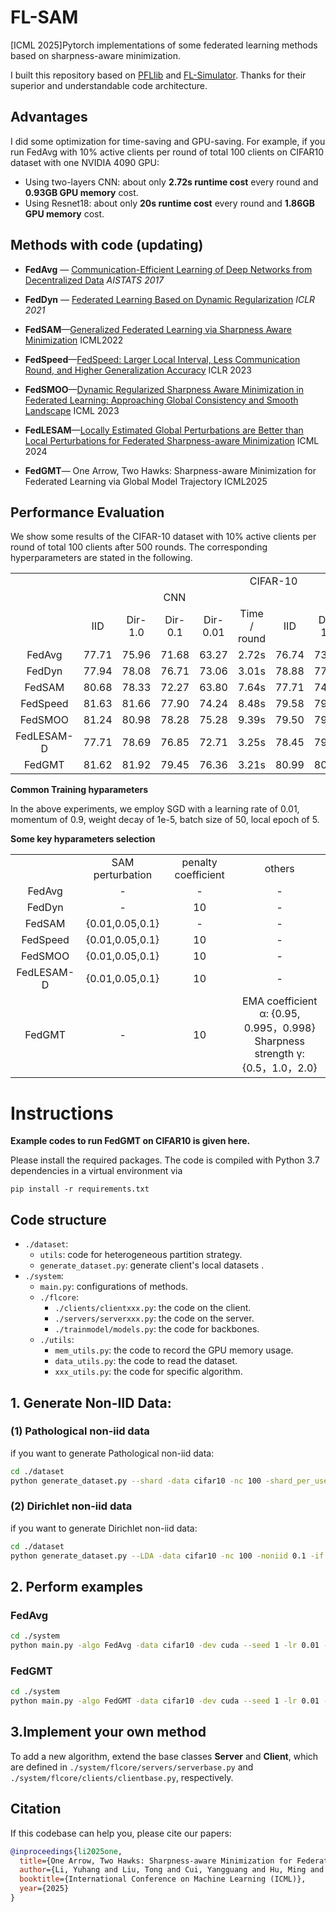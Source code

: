 # FL-SAM

[ICML 2025]Pytorch implementations of some federated learning methods based on sharpness-aware minimization.

I built this repository based on [PFLlib](https://github.com/TsingZ0/PFLlib) and [FL-Simulator](https://github.com/woodenchild95/FL-Simulator).  Thanks for their superior and understandable code architecture.

## Advantages

I did some optimization for time-saving and GPU-saving. For example, if you run FedAvg with 10% active clients per round of total 100 clients on CIFAR10 dataset with one NVIDIA 4090 GPU:

- Using two-layers CNN:  about only **2.72s runtime cost**  every round and **0.93GB GPU memory** cost.
- Using Resnet18:  about only **20s runtime cost**  every round and **1.86GB GPU memory** cost.



## Methods with code (updating)

- **FedAvg** — [Communication-Efficient Learning of Deep Networks from Decentralized Data](http://proceedings.mlr.press/v54/mcmahan17a.html) *AISTATS 2017*

- **FedDyn** — [Federated Learning Based on Dynamic Regularization](https://openreview.net/forum?id=B7v4QMR6Z9w) *ICLR 2021*
- **FedSAM**—[Generalized Federated Learning via Sharpness Aware Minimization](https://proceedings.mlr.press/v162/qu22a/qu22a.pdf) ICML2022

- **FedSpeed**—[FedSpeed: Larger Local Interval, Less Communication Round, and Higher Generalization Accuracy](https://openreview.net/pdf?id=bZjxxYURKT) ICLR 2023

- **FedSMOO**—[Dynamic Regularized Sharpness Aware Minimization in Federated Learning: Approaching Global Consistency and Smooth Landscape](https://proceedings.mlr.press/v202/sun23h.html) ICML 2023
- **FedLESAM**—[Locally Estimated Global Perturbations are Better than Local Perturbations for Federated Sharpness-aware Minimization]([arxiv.org/pdf/2405.18890](https://arxiv.org/pdf/2405.18890)) ICML 2024
- **FedGMT**— One Arrow, Two Hawks: Sharpness-aware Minimization for Federated Learning via Global Model Trajectory ICML2025



## Performance Evaluation

We show some results of  the CIFAR-10 dataset with 10% active clients per round of total 100 clients after 500 rounds. The corresponding hyperparameters are stated in the following. 

<p align="center">
<table>
    <tbody align="center" valign="center">
        <tr>
            <td colspan="1">   </td>
            <td colspan="10"> CIFAR-10  </td>
        </tr>
        <tr>
            <td colspan="1">  </td>
            <td colspan="5">  CNN  </td>
            <td colspan="5">  ResNet18	 </td>
        </tr>
        <tr>
            <td colspan="1">  </td>
            <td colspan="1"> IID </td>
            <td colspan="1"> Dir-1.0 </td>
            <td colspan="1"> Dir-0.1 </td>
            <td colspan="1"> Dir-0.01 </td>
            <td colspan="1"> Time / round </td>
            <td colspan="1"> IID </td>
            <td colspan="1"> Dir-1.0 </td>
            <td colspan="1"> Dir-0.1 </td>
            <td colspan="1"> Dir-0.01 </td>
            <td colspan="1"> Time / round </td>
        </tr>
        <tr>
            <td colspan="1"> FedAvg </td>
            <td colspan="1"> 77.71 </td>
            <td colspan="1"> 75.96 </td>
            <td colspan="1"> 71.68 </td>
            <td colspan="1"> 63.27 </td>
            <td colspan="1"> 2.72s </td>
            <td colspan="1"> 76.74 </td>
            <td colspan="1"> 73.73 </td>
            <td colspan="1"> 64.34 </td>
            <td colspan="1"> 50.41 </td>
            <td colspan="1"> 20.10s </td>
        </tr>
        <tr>
            <td colspan="1"> FedDyn </td>
            <td colspan="1"> 77.94 </td>
            <td colspan="1"> 78.08 </td>
            <td colspan="1"> 76.71 </td>
            <td colspan="1"> 73.06 </td>
            <td colspan="1"> 3.01s </td>
            <td colspan="1"> 78.88 </td>
            <td colspan="1"> 77.89 </td>
            <td colspan="1"> 74.66 </td>
            <td colspan="1"> 69.41 </td>
            <td colspan="1"> 20.29s </td>
        </tr>
        <tr>
            <td colspan="1"> FedSAM </td>
            <td colspan="1"> 80.68 </td>
            <td colspan="1"> 78.33 </td>
            <td colspan="1"> 72.27 </td>
            <td colspan="1"> 63.80 </td>
            <td colspan="1"> 7.64s </td>
            <td colspan="1"> 77.71 </td>
            <td colspan="1"> 74.62 </td>
            <td colspan="1"> 64.38 </td>
            <td colspan="1"> 48.42 </td>
            <td colspan="1"> 40.38s </td>
        </tr>
        <tr>
            <td colspan="1"> FedSpeed </td>
            <td colspan="1"> 81.63 </td>
            <td colspan="1"> 81.66 </td>
            <td colspan="1"> 77.90 </td>
            <td colspan="1"> 74.24 </td>
            <td colspan="1"> 8.48s </td>
            <td colspan="1"> 79.58 </td>
            <td colspan="1"> 79.54 </td>
            <td colspan="1"> 75.66 </td>
            <td colspan="1"> 69.31 </td>
            <td colspan="1"> 42.11s </td>
        </tr>
        <tr>
            <td colspan="1"> FedSMOO </td>
            <td colspan="1"> 81.24 </td>
            <td colspan="1"> 80.98 </td>
            <td colspan="1"> 78.28 </td>
            <td colspan="1"> 75.28 </td>
            <td colspan="1"> 9.39s </td>
            <td colspan="1"> 79.50 </td>
            <td colspan="1"> 79.35 </td>
            <td colspan="1"> 75.22 </td>
            <td colspan="1"> 69.60 </td>
            <td colspan="1"> 43.07s </td>
        </tr>
        <tr>
            <td colspan="1"> FedLESAM-D </td>
            <td colspan="1"> 77.71 </td>
            <td colspan="1"> 78.69 </td>
            <td colspan="1"> 76.85 </td>
            <td colspan="1"> 72.71 </td>
            <td colspan="1"> 3.25s </td>
            <td colspan="1"> 78.45 </td>
            <td colspan="1"> 79.56 </td>
            <td colspan="1"> 74.82 </td>
            <td colspan="1"> 69.34 </td>
            <td colspan="1"> 22.32s </td>
        </tr>
        <tr>
            <td colspan="1"> FedGMT </td>
            <td colspan="1"> 81.62 </td>
            <td colspan="1"> 81.92 </td>
            <td colspan="1"> 79.45 </td>
            <td colspan="1"> 76.36 </td>
            <td colspan="1"> 3.21s </td>
            <td colspan="1"> 80.99 </td>
            <td colspan="1"> 80.10 </td>
            <td colspan="1"> 75.89 </td>
            <td colspan="1"> 70.28 </td>
            <td colspan="1"> 23.72s </td>
        </tr>
    </tbody>
</table>
</p>

**Common Training hyparameters**

In the above experiments, we employ SGD with a learning rate of 0.01, momentum of 0.9, weight decay of 1e-5, batch size of 50, local epoch of 5.

**Some key hyparameters selection**

<p align="center">
<table>
    <tbody align="center" valign="center">
        <tr>
            <td colspan="1">  </td>
            <td colspan="1"> SAM perturbation </td>
            <td colspan="1"> penalty coefficient </td>
            <td colspan="1"> others </td>
        </tr>
        <tr>
            <td colspan="1"> FedAvg </td>
            <td colspan="1"> - </td>
            <td colspan="1"> - </td>
            <td colspan="1"> - </td>
        </tr>
        <tr>
            <td colspan="1"> FedDyn </td>
            <td colspan="1"> - </td>
            <td colspan="1"> 10 </td>
            <td colspan="1"> - </td>
        </tr>
        <tr>
            <td colspan="1"> FedSAM </td>
            <td colspan="1"> {0.01,0.05,0.1} </td>
            <td colspan="1"> - </td>
            <td colspan="1"> - </td>
        </tr>
        <tr>
            <td colspan="1"> FedSpeed </td>
            <td colspan="1"> {0.01,0.05,0.1} </td>
            <td colspan="1"> 10 </td>
            <td colspan="1"> - </td>
        </tr>
        <tr>
            <td colspan="1"> FedSMOO </td>
            <td colspan="1"> {0.01,0.05,0.1} </td>
            <td colspan="1"> 10 </td>
            <td colspan="1"> - </td>
        </tr>
        <tr>
            <td colspan="1"> FedLESAM-D </td>
            <td colspan="1"> {0.01,0.05,0.1} </td>
            <td colspan="1"> 10 </td>
            <td colspan="1"> - </td>
        </tr>
        <tr>
            <td colspan="1"> FedGMT </td>
            <td colspan="1"> - </td>
            <td colspan="1"> 10 </td>
            <td colspan="1">  EMA coefficient α: {0.95, 0.995，0.998}<br>
                Sharpness strength γ: {0.5，1.0，2.0}</td>
        </tr>
    </tbody>
</table>
</p>



# Instructions

**Example codes to run FedGMT on CIFAR10 is given here.**

Please install the required packages. The code is compiled with Python 3.7 dependencies in a virtual environment via

```pip install -r requirements.txt```

## Code structure

- `./dataset`:
  - `utils`: code for heterogeneous partition strategy.
  - `generate_dataset.py`: generate client's local datasets .
- `./system`:
  - `main.py`: configurations of  methods. 
  - `./flcore`: 
    - `./clients/clientxxx.py`: the code on the client. 
    - `./servers/serverxxx.py`: the code on the server. 
    - `./trainmodel/models.py`: the code for backbones. 
  - `./utils`:
    - `mem_utils.py`: the code to record the GPU memory usage.
    - `data_utils.py`: the code to read the dataset. 
    - `xxx_utils.py`: the code for specific algorithm.

## 1. Generate Non-IID  Data:

### (1) Pathological non-iid data

if you want to generate Pathological non-iid data:

```bash
cd ./dataset 
python generate_dataset.py --shard -data cifar10 -nc 100 -shard_per_user 2 #Path(2)
```

### (2) Dirichlet non-iid data

if you want to generate Dirichlet non-iid data:

```bash
cd ./dataset 
python generate_dataset.py --LDA -data cifar10 -nc 100 -noniid 0.1 -if 0.5 #Dir(0.1) with long tail
```

## 2. Perform examples

### FedAvg

```bash
cd ./system
python main.py -algo FedAvg -data cifar10 -dev cuda --seed 1 -lr 0.01 -gr 500 -lbs 50 -le 5 -jr 0.1 -nc 100
```

### FedGMT

```bash
cd ./system
python main.py -algo FedGMT -data cifar10 -dev cuda --seed 1 -lr 0.01 -gr 500 -lbs 50 -le 5 -jr 0.1 -nc 100 -ga 1.0 -al 0.95 -tau 3.0 -be 10
```

## 3.Implement your own method

 To add a new algorithm, extend the base classes **Server** and **Client**, which are defined in `./system/flcore/servers/serverbase.py` and `./system/flcore/clients/clientbase.py`, respectively.



## Citation

If this codebase can help you, please cite our papers: 

```bibtex
@inproceedings{li2025one,
  title={One Arrow, Two Hawks: Sharpness-aware Minimization for Federated Learning via Global Model Trajectory},
  author={Li, Yuhang and Liu, Tong and Cui, Yangguang and Hu, Ming and Li, Xiaoqiang},
  booktitle={International Conference on Machine Learning (ICML)},
  year={2025}
}
```
